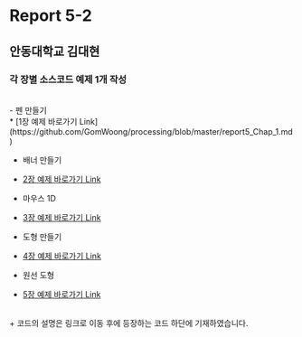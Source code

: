 # Report 5-2
## 안동대학교 김대현
### 각 장별 소스코드 예제 1개 작성
</br>
- 펜 만들기</br>
* [1장 예제 바로가기 Link](https://github.com/GomWoong/processing/blob/master/report5_Chap_1.md)

- 배너 만들기</br>
* [2장 예제 바로가기 Link](https://github.com/GomWoong/processing/blob/master/report5_Chap_2.md)

- 마우스 1D</br>
* [3장 예제 바로가기 Link](https://github.com/GomWoong/processing/blob/master/report5_Chap_3.md)

- 도형 만들기</br>
* [4장 예제 바로가기 Link](https://github.com/GomWoong/processing/blob/master/report5_Chap_4.md)

- 원선 도형</br>
* [5장 예제 바로가기 Link](https://github.com/GomWoong/processing/blob/master/report5_Chap_5.md)
</br>
+ 코드의 설명은 링크로 이동 후에 등장하는 코드 하단에 기재하였습니다.
